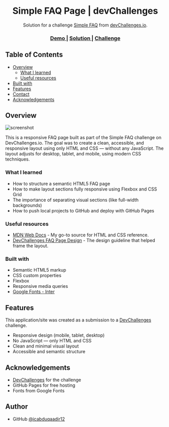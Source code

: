 <!-- Please update value in the {}  -->

<h1 align="center">Simple FAQ Page | devChallenges</h1>

<div align="center">
   Solution for a challenge <a href="https://devchallenges.io/challenge/simple-faq-challenge" target="_blank">Simple FAQ</a> from <a href="http://devchallenges.io" target="_blank">devChallenges.io</a>.
</div>

<div align="center">
  <h3>
    <a href="https://icabduqaadir12.github.io/Simple-FAQ-by-devChallenges/">
      Demo
    </a>
    <span> | </span>
    <a href="https://github.com/icabduqaadir12/Simple-FAQ-by-devChallenges">
      Solution
    </a>
    <span> | </span>
    <a href="https://devchallenges.io/challenge/simple-faq-challenge">
      Challenge
    </a>
  </h3>
</div>

<!-- TABLE OF CONTENTS -->

## Table of Contents

- [Overview](#overview)
  - [What I learned](#what-i-learned)
  - [Useful resources](#useful-resources)
- [Built with](#built-with)
- [Features](#features)
- [Contact](#contact)
- [Acknowledgements](#acknowledgements)

<!-- OVERVIEW -->

## Overview

![screenshot](https://user-images.githubusercontent.com/16707738/92399059-5716eb00-f132-11ea-8b14-bcacdc8ec97b.png)

This is a responsive FAQ page built as part of the Simple FAQ challenge on DevChallenges.io. The goal was to create a clean, accessible, and responsive layout using only HTML and CSS — without any JavaScript. The layout adjusts for desktop, tablet, and mobile, using modern CSS techniques.

### What I learned

- How to structure a semantic HTML5 FAQ page
- How to make layout sections fully responsive using Flexbox and CSS Grid
- The importance of separating visual sections (like full-width backgrounds)
- How to push local projects to GitHub and deploy with GitHub Pages

### Useful resources

- [MDN Web Docs](https://developer.mozilla.org/en-US/) - My go-to source for HTML and CSS reference.
- [DevChallenges FAQ Page Design](https://devchallenges.io/challenge/simple-faq-challenge) - The design guideline that helped frame the layout.

### Built with

- Semantic HTML5 markup
- CSS custom properties
- Flexbox
- Responsive media queries
- [Google Fonts - Inter](https://fonts.google.com/specimen/Inter)

## Features

This application/site was created as a submission to a [DevChallenges](https://devchallenges.io/challenges-dashboard) challenge.

- Responsive design (mobile, tablet, desktop)
- No JavaScript — only HTML and CSS
- Clean and minimal visual layout
- Accessible and semantic structure

## Acknowledgements

- [DevChallenges](https://devchallenges.io) for the challenge
- GitHub Pages for free hosting
- Fonts from Google Fonts

## Author

- GitHub [@icabduqaadir12](https://github.com/icabduqaadir12)
